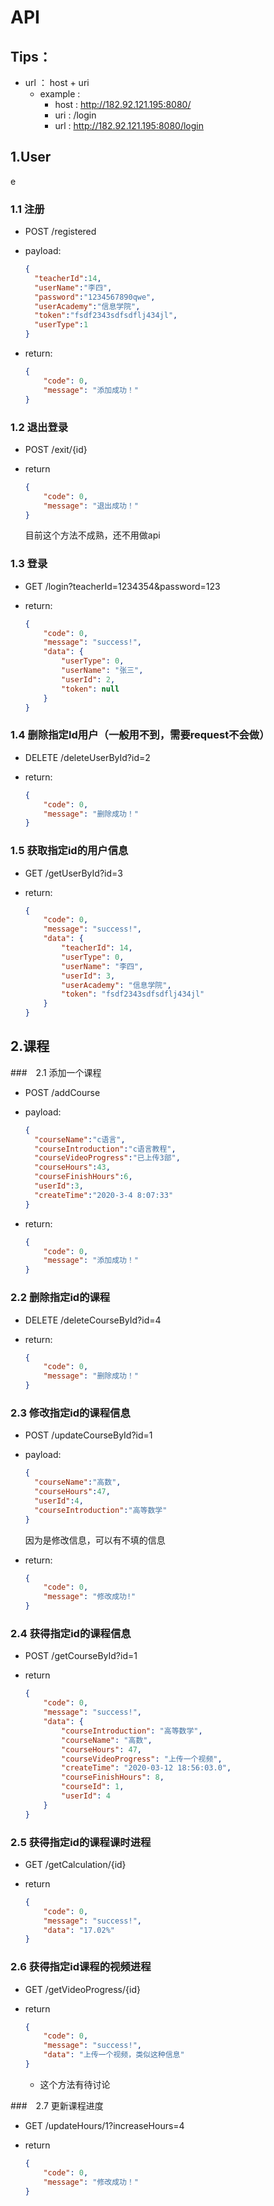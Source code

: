 # API

## Tips：

* url ： host + uri
  * example :
    + host : http://182.92.121.195:8080/
    + uri : /login
    + url : http://182.92.121.195:8080/login

## 1.User
e


### 1.1 注册

* POST  /registered

* payload:

  ```json
  {
  	"teacherId":14,
  	"userName":"李四",
  	"password":"1234567890qwe",
  	"userAcademy":"信息学院",
  	"token":"fsdf2343sdfsdflj434jl",
  	"userType":1
  }
  ```

* return:

  ```json
  {
      "code": 0,
      "message": "添加成功！"
  }
  ```

  

### 1.2 退出登录

* POST  /exit/{id}

* return 

  ```json
  {
      "code": 0,
      "message": "退出成功！"
  }
  ```

  目前这个方法不成熟，还不用做api



### 1.3 登录

* GET  /login?teacherId=1234354&password=123

* return:

  ```json
  {
      "code": 0,
      "message": "success!",
      "data": {
          "userType": 0,
          "userName": "张三",
          "userId": 2,
          "token": null
      }
  }
  ```



### 1.4 删除指定Id用户（一般用不到，需要request不会做）

* DELETE  /deleteUserById?id=2

* return:

  ```json
  {
      "code": 0,
      "message": "删除成功！"
  }
  ```



### 1.5 获取指定id的用户信息

* GET  /getUserById?id=3

* return:

  ```json
  {
      "code": 0,
      "message": "success!",
      "data": {
          "teacherId": 14,
          "userType": 0,
          "userName": "李四",
          "userId": 3,
          "userAcademy": "信息学院",
          "token": "fsdf2343sdfsdflj434jl"
      }
  }
  ```

  

## 2.课程



###　2.1 添加一个课程

* POST  /addCourse

* payload:

  ```json
  {
  	"courseName":"c语言",
  	"courseIntroduction":"c语言教程",
  	"courseVideoProgress":"已上传3部",
  	"courseHours":43,
  	"courseFinishHours":6,
  	"userId":3,
  	"createTime":"2020-3-4 8:07:33"
  }
  ```

* return:

  ```json
  {
      "code": 0,
      "message": "添加成功！"
  }
  ```

  

### 2.2 删除指定id的课程

* DELETE  /deleteCourseById?id=4

* return:

  ```json
  {
      "code": 0,
      "message": "删除成功！"
  }
  ```

  

### 2.3 修改指定id的课程信息

* POST  /updateCourseById?id=1

* payload:

  ```json
  {
  	"courseName":"高数",
  	"courseHours":47,
  	"userId":4,
  	"courseIntroduction":"高等数学"
  }
  ```

  因为是修改信息，可以有不填的信息

* return:

  ```json
  {
      "code": 0,
      "message": "修改成功!"
  }
  ```

  

### 2.4 获得指定id的课程信息

* POST  /getCourseById?id=1

* return

  ```json
  {
      "code": 0,
      "message": "success!",
      "data": {
          "courseIntroduction": "高等数学",
          "courseName": "高数",
          "courseHours": 47,
          "courseVideoProgress": "上传一个视频",
          "createTime": "2020-03-12 18:56:03.0",
          "courseFinishHours": 8,
          "courseId": 1,
          "userId": 4
      }
  }
  ```



### 2.5 获得指定id的课程课时进程

* GET  /getCalculation/{id}

* return

  ```json
  {
      "code": 0,
      "message": "success!",
      "data": "17.02%"
  }
  ```



### 2.6 获得指定id课程的视频进程

* GET /getVideoProgress/{id}

* return

  ```json
  {
      "code": 0,
      "message": "success!",
      "data": "上传一个视频，类似这种信息"
  }
  ```

  * 这个方法有待讨论



###　2.7 更新课程进度

* GET  /updateHours/1?increaseHours=4

* return

  ```json
  {
      "code": 0,
      "message": "修改成功！"
  }
  ```

  